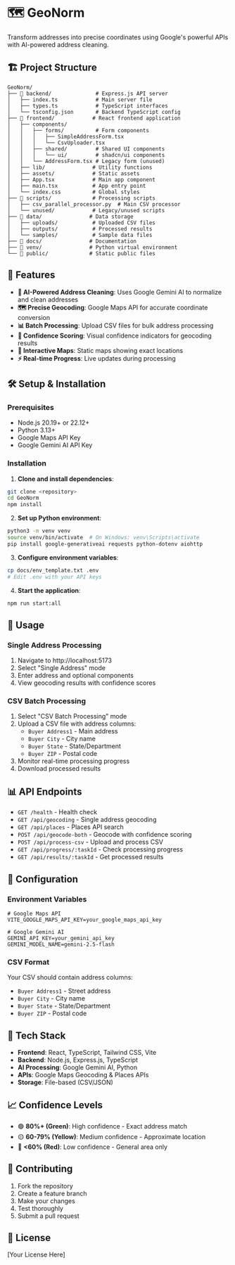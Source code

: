 # 🗺️ GeoNorm

Transform addresses into precise coordinates using Google's powerful APIs with AI-powered address cleaning.

## 🏗️ Project Structure

```
GeoNorm/
├── 📁 backend/              # Express.js API server
│   ├── index.ts            # Main server file
│   ├── types.ts            # TypeScript interfaces
│   └── tsconfig.json       # Backend TypeScript config
├── 📁 frontend/            # React frontend application
│   ├── components/
│   │   ├── forms/          # Form components
│   │   │   ├── SimpleAddressForm.tsx
│   │   │   └── CsvUploader.tsx
│   │   ├── shared/         # Shared UI components
│   │   │   └── ui/         # shadcn/ui components
│   │   └── AddressForm.tsx # Legacy form (unused)
│   ├── lib/               # Utility functions
│   ├── assets/            # Static assets
│   ├── App.tsx            # Main app component
│   ├── main.tsx           # App entry point
│   └── index.css          # Global styles
├── 📁 scripts/             # Processing scripts
│   ├── csv_parallel_processor.py  # Main CSV processor
│   └── unused/            # Legacy/unused scripts
├── 📁 data/               # Data storage
│   ├── uploads/           # Uploaded CSV files
│   ├── outputs/           # Processed results
│   └── samples/           # Sample data files
├── 📁 docs/               # Documentation
├── 📁 venv/               # Python virtual environment
└── 📁 public/             # Static public files
```

## 🚀 Features

- **🤖 AI-Powered Address Cleaning**: Uses Google Gemini AI to normalize and clean addresses
- **🗺️ Precise Geocoding**: Google Maps API for accurate coordinate conversion
- **📊 Batch Processing**: Upload CSV files for bulk address processing
- **🎯 Confidence Scoring**: Visual confidence indicators for geocoding results
- **📍 Interactive Maps**: Static maps showing exact locations
- **⚡ Real-time Progress**: Live updates during processing

## 🛠️ Setup & Installation

### Prerequisites
- Node.js 20.19+ or 22.12+
- Python 3.13+
- Google Maps API Key
- Google Gemini AI API Key

### Installation

1. **Clone and install dependencies**:
```bash
git clone <repository>
cd GeoNorm
npm install
```

2. **Set up Python environment**:
```bash
python3 -m venv venv
source venv/bin/activate  # On Windows: venv\Scripts\activate
pip install google-generativeai requests python-dotenv aiohttp
```

3. **Configure environment variables**:
```bash
cp docs/env_template.txt .env
# Edit .env with your API keys
```

4. **Start the application**:
```bash
npm run start:all
```

## 🎯 Usage

### Single Address Processing
1. Navigate to http://localhost:5173
2. Select "Single Address" mode
3. Enter address and optional components
4. View geocoding results with confidence scores

### CSV Batch Processing
1. Select "CSV Batch Processing" mode
2. Upload a CSV file with address columns:
   - `Buyer Address1` - Main address
   - `Buyer City` - City name
   - `Buyer State` - State/Department
   - `Buyer ZIP` - Postal code
3. Monitor real-time processing progress
4. Download processed results

## 📊 API Endpoints

- `GET /health` - Health check
- `GET /api/geocoding` - Single address geocoding
- `GET /api/places` - Places API search
- `POST /api/geocode-both` - Geocode with confidence scoring
- `POST /api/process-csv` - Upload and process CSV
- `GET /api/progress/:taskId` - Check processing progress
- `GET /api/results/:taskId` - Get processed results

## 🔧 Configuration

### Environment Variables
```env
# Google Maps API
VITE_GOOGLE_MAPS_API_KEY=your_google_maps_api_key

# Google Gemini AI
GEMINI_API_KEY=your_gemini_api_key
GEMINI_MODEL_NAME=gemini-2.5-flash
```

### CSV Format
Your CSV should contain address columns:
- `Buyer Address1` - Street address
- `Buyer City` - City name  
- `Buyer State` - State/Department
- `Buyer ZIP` - Postal code

## 🎨 Tech Stack

- **Frontend**: React, TypeScript, Tailwind CSS, Vite
- **Backend**: Node.js, Express.js, TypeScript
- **AI Processing**: Google Gemini AI, Python
- **APIs**: Google Maps Geocoding & Places APIs
- **Storage**: File-based (CSV/JSON)

## 📈 Confidence Levels

- 🟢 **80%+ (Green)**: High confidence - Exact address match
- 🟡 **60-79% (Yellow)**: Medium confidence - Approximate location
- 🔴 **<60% (Red)**: Low confidence - General area only

## 🤝 Contributing

1. Fork the repository
2. Create a feature branch
3. Make your changes
4. Test thoroughly
5. Submit a pull request

## 📝 License

[Your License Here]
